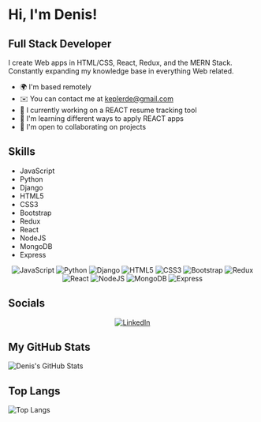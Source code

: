 # Hi, I'm Denis!

## Full Stack Developer

I create Web apps in HTML/CSS, React, Redux, and the MERN Stack. Constantly expanding my knowledge base in everything Web related.

- 🌍  I'm based remotely
- ✉️  You can contact me at [keplerde@gmail.com](mailto:keplerde@gmail.com)
- 🚀  I currently working on a REACT resume tracking tool
- 🧠  I'm learning different ways to apply REACT apps
- 🤝  I'm open to collaborating on projects

## Skills

- JavaScript
- Python
- Django
- HTML5
- CSS3
- Bootstrap
- Redux
- React
- NodeJS
- MongoDB
- Express
<p align="center">
  <img src="https://img.shields.io/badge/JavaScript-F7DF1E?style=flat-square&logo=javascript&logoColor=black" alt="JavaScript"/>
  <img src="https://img.shields.io/badge/Python-3776AB?style=flat-square&logo=python&logoColor=white" alt="Python"/>
  <img src="https://img.shields.io/badge/Django-092E20?style=flat-square&logo=django&logoColor=white" alt="Django"/>
  <img src="https://img.shields.io/badge/HTML5-E34F26?style=flat-square&logo=html5&logoColor=white" alt="HTML5"/>
  <img src="https://img.shields.io/badge/CSS3-1572B6?style=flat-square&logo=css3&logoColor=white" alt="CSS3"/>
  <img src="https://img.shields.io/badge/Bootstrap-7952B3?style=flat-square&logo=bootstrap&logoColor=white" alt="Bootstrap"/>
  <img src="https://img.shields.io/badge/Redux-764ABC?style=flat-square&logo=redux&logoColor=white" alt="Redux"/>
  <img src="https://img.shields.io/badge/React-61DAFB?style=flat-square&logo=react&logoColor=black" alt="React"/>
  <img src="https://img.shields.io/badge/Node.js-339933?style=flat-square&logo=nodedotjs&logoColor=white" alt="NodeJS"/>
  <img src="https://img.shields.io/badge/MongoDB-47A248?style=flat-square&logo=mongodb&logoColor=white" alt="MongoDB"/>
  <img src="https://img.shields.io/badge/Express-000000?style=flat-square&logo=express&logoColor=white" alt="Express"/>
</p>

## Socials

<p align="center">
  <a href="https://www.linkedin.com/in/keplerde/">
    <img src="https://img.shields.io/badge/LinkedIn-blue?style=flat-square&logo=linkedin&logoColor=white" alt="LinkedIn"/>
  </a>
</p>


## My GitHub Stats

![Denis's GitHub Stats](https://github-readme-stats.vercel.app/api?username=keplerde&show_icons=true)


## Top Langs

![Top Langs](https://github-readme-stats.vercel.app/api/top-langs/?username=keplerde&layout=compact)
